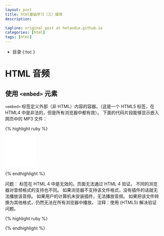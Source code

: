 ```yaml
---
layout: post
title: html基础学习（三）媒体
description: 

tagline: original post at hetaodie.github.io
categories: [html]
tags: [html]
---
```



* 目录
 {:toc  }
 

# HTML 音频


## 使用 `<embed>` 元素

`<embed>` 标签定义外部（非 HTML）内容的容器。（这是一个 HTML5 标签，在 HTML4 中是非法的，但是所有浏览器中都有效）。
下面的代码片段能够显示嵌入网页中的 MP3 文件：

{% highlight ruby %}

<embed height="100" width="100" src="song.mp3" />

{% endhighlight %}

问题：
<embed> 标签在 HTML 4 中是无效的。页面无法通过 HTML 4 验证。
不同的浏览器对音频格式的支持也不同。
如果浏览器不支持该文件格式，没有插件的话就无法播放该音频。
如果用户的计算机未安装插件，无法播放音频。
如果把该文件转换为其他格式，仍然无法在所有浏览器中播放。
注释：使用 <!DOCTYPE html> (HTML5) 解决验证问题。


{% highlight ruby %}

{% endhighlight %}